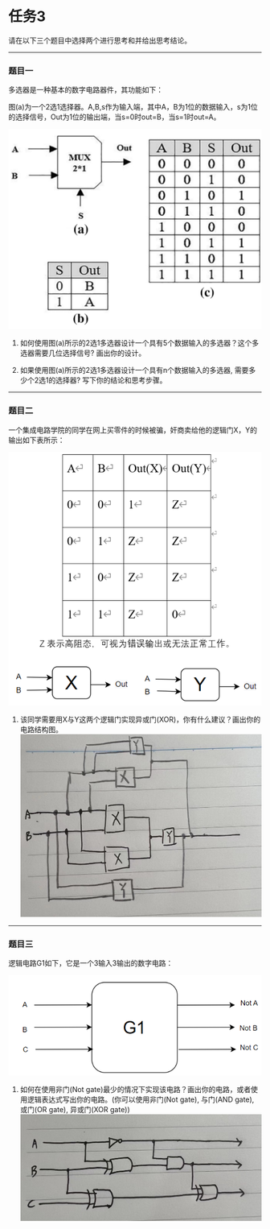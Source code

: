 # 任务3
请在以下三个题目中选择两个进行思考和并给出思考结论。

***

### 题目一
多选器是一种基本的数字电路器件，其功能如下：

图(a)为一个2选1选择器。A,B,s作为输入端，其中A，B为1位的数据输入，s为1位的选择信号，Out为1位的输出端，当s=0时out=B，当s=1时out=A。

![1](./image/1.png)

1. 如何使用图(a)所示的2选1多选器设计一个具有5个数据输入的多选器？这个多选器需要几位选择信号? 画出你的设计。

2. 如果使用图(a)所示的2选1多选器设计一个具有n个数据输入的多选器, 需要多少个2选1的选择器? 写下你的结论和思考步骤。

***

### 题目二
一个集成电路学院的同学在网上买零件的时候被骗，奸商卖给他的逻辑门X，Y的输出如下表所示：

![2](./image/2.png)

1. 该同学需要用X与Y这两个逻辑门实现异或门(XOR)，你有什么建议？画出你的电路结构图。
![](./answer2.png)


***

### 题目三

逻辑电路G1如下，它是一个3输入3输出的数字电路：

![3](./image/3.png)

1. 如何在使用非门(Not gate)最少的情况下实现该电路？画出你的电路，或者使用逻辑表达式写出你的电路。(你可以使用非门(Not gate), 与门(AND gate), 或门(OR gate), 异或门(XOR gate))
![](./answer3.png)